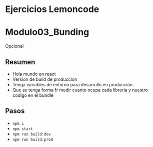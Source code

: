 # Ejercicios Lemoncode

# Modulo03_Bunding

Opcional

## Resumen

* Hola mundo en react
* Version de build de produccion
* Tenga variables de entorno para desarrollo en producción
* Que se tenga forma fr medir cuanto ocupa cada libreria y nuestro codigo en el bundle

## Pasos

- `npm i`
- `npm start`
- `npm run build:dev`
- `npm run build:prod`
